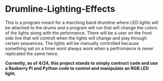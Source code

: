 # Drumline-Lighting-Effects
This is a program meant for a marching band drumline where LED lights will be attached to the drums and a program will run that will change the colors of the lights along with the peformance.
There will be a user on the front side line that will controll when the lights will change and play through certain sequences.
The lights will be manually controlled because something set on a timer wont always work when a perfromance is never replicated the same twice.

**Currently, as of 4/24, this project stands to simply contruct code and use a Rasberry Pi and Python code to control and manipulate an RGB LED light.**
